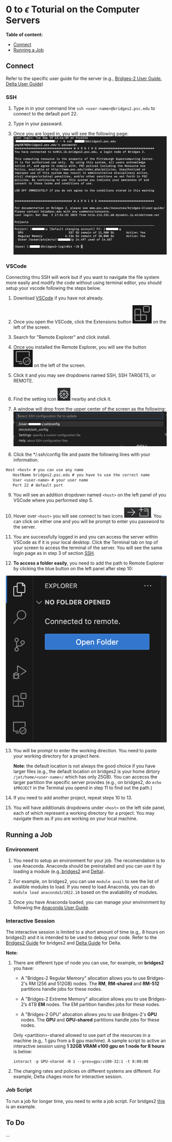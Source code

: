# 0 to $\epsilon$ Toturial on the Computer Servers

**Table of content:**
 - [Connect](#connect)
 - [Running a Job](#running-a-job)

 ## Connect
 Refer to the specific user guide for the server (e.g., [Bridges-2 User Guide](https://www.psc.edu/resources/bridges-2/user-guide/), [Delta User Guide](https://wiki.ncsa.illinois.edu/display/DSC/Delta+User+Guide))

 ### SSH
 1. Type in in your command line `ssh <user-name>@bridges2.psc.edu` to connect to the default port 22.

 2. Type in your passward.

 3. Once you are loged in, you will see the following page:
 ![Log in page](images/log_in_ssh.png)

 ### VSCode

Connecting thru SSH will work but if you want to navigate the file system more easily and modify the code without using terminal editor, you should setup your vscode following the steps below.

 1. Download [VSCode](https://code.visualstudio.com/) if you have not already.

 2. Once you open the VSCode, click the Extensions button ![Log in page](images/extensions_tab.png) on the left of the screen.

 3. Search for "Remote Explorer" and click install.

 4. Once you installed the Remote Explorer, you will see the button ![remote](images/remote_explorer.png) on the left of the screen.

 5. Click it and you may see dropdowns named SSH, SSH TARGETS, or REMOTE.

 6. Find the setting icon ![config](images/config_ssh.png) nearby and click it.

 7. A window will drop from the upper center of the screen as the following:
 ![path](images/config_path.png)

 8. Click the */.ssh/config file and paste the following lines with your information.
 ```
 Host <host> # you can use any name
    HostName bridges2.psc.edu # you have to use the correct name
    User <user-name> # your user name
    Port 22 # default port
 ```

 9. You will see an addition dropdown named `<host>` on the left panel of you VSCode where you performed step 5.

 10. Hover over `<host>` you will see connect to two icons  ![windows](images/open_windows.png). You can click on either one and you will be prompt to enter you password to the server.

 11. You are successfully logged in and you can access the server within VSCode as if it is your local desktop. Click the Terminal tab on top of your screen to access the terminal of the server. You will see the same login page as in step 3 of section [SSH](#ssh).

 12. **To access a folder easily**, you need to add the path to Remote Explorer by clicking the blue button on the left panel after step 10:

 ![blue button](images/blue_button.png)

 13. You will be prompt to enter the working direction. You need to paste your working directory for a project here.
    
     **Note**: the default location is not always the good choice if you have larger files (e.g., the default location on bridges2 is your home dirtory `/jet/home/<user-name>/` which has only 25GB). You can accecss the larger partition the specific server provides (e.g., on bridges2, do `echo $PROJECT` in the Terminal you opend in step 11 to find out the path.)

14. If you need to add another project, repeat steps 10 to 13.

15. You will have additionals dropdowns under `<host>` on the left side panel, each of which represent a working directory for a project. You may navigate them as if you are working on your local machine.

## Running a Job

### Environment

1. You need to setup an environment for your job. The recomendation is to use Anaconda. Anaconda should be preinstalled and you can use it by loading a module (e.g.,[bridges2](https://www.psc.edu/resources/software/module/) and [Delta](https://wiki.ncsa.illinois.edu/display/DSC/Delta+User+Guide#DeltaUserGuide-modules/lmodlmod)).

2. For example, on bridges2, you can use `module avail` to see the list of avalible modules to load. If you need to load Anaconda, you can do `module load anaconda3/2022.10` based on the avaliability of modules.

3. Once you have Anaconda loaded, you can manage your environment by following the [Anaconda User Guide](https://conda.io/projects/conda/en/latest/user-guide/).

### Interactive Session

The interactive session is limited to a short amount of time (e.g,. 8 hours on bridges2) and it is intended to be used to debug your code. Refer to the [Bridges2 Guide](https://www.psc.edu/resources/bridges-2/user-guide/#interact) for bridges2 and [Delta Guide](https://wiki.ncsa.illinois.edu/display/DSC/Delta+User+Guide#DeltaUserGuide-InteractiveSessions) for Delta.

**Note:**

1. There are different type of node you can use, for example, on **bridges2** you have:

    - A "Bridges-2 Regular Memory" allocation allows you to use Bridges-2's RM (256 and 512GB) nodes.   The **RM**, **RM-shared** and **RM-512** partitions handle jobs for these nodes.

    - A "Bridges-2 Extreme Memory" allocation allows you to use  Bridges-2’s 4TB **EM** nodes.  The EM partition handles jobs for these nodes.

    - A "Bridges-2 GPU" allocation allows you to use Bridges-2's **GPU** nodes. The **GPU** and **GPU-shared** partitions handle jobs for these nodes.

    Only \<partition\>-shared allowed to use part of the resources in a machine (e.g,. 1 gpu from a 8 gpu machine). A sample script to active an interactive session using **1 32GB VRAM v100 gpu on 1 node for 8 hours** is below: 
    
    ```
    interact -p GPU-shared -N 1 --gres=gpu:v100-32:1 -t 8:00:00
    ```

2. The charging rates and policies on different systems are different. For example, Delta chages more for interactive session.


### Job Script

To run a job for longer time, you need to write a job script. For bridges2 [this](examples/example_bridges2_job.job) is an example.

## To Do

...

